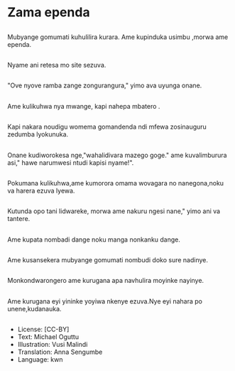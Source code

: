 # Zama ependa

##
Mubyange gomumati kuhulilira kurara. Ame kupinduka usimbu ,morwa ame ependa.

##
Nyame ani retesa mo site sezuva.

##
"Ove nyove ramba zange zongurangura," yimo ava uyunga onane.

##
Ame kulikuhwa nya mwange, kapi nahepa mbatero .

##
Kapi nakara noudigu womema gomandenda ndi mfewa zosinauguru zedumba lyokunuka.

##
Onane kudiworokesa nge,"wahalidivara mazego goge." ame kuvalimburura asi," hawe narumwesi ntudi kapisi nyame!".

##
Pokumana kulikuhwa,ame kumorora omama wovagara no nanegona,noku va harera ezuva lyewa.

##
Kutunda opo tani lidwareke, morwa ame nakuru ngesi nane," yimo ani va tantere.

##
Ame kupata nombadi dange noku manga nonkanku dange.

##
Ame kusansekera mubyange gomumati nombudi doko sure nadinye.

##
Monkondwarongero ame kurugana apa navhulira moyinke nayinye.

##
Ame kurugana eyi yininke yoyiwa nkenye ezuva.Nye eyi nahara po unene,kudanauka.

##
* License: [CC-BY]
* Text: Michael Oguttu
* Illustration: Vusi Malindi
* Translation: Anna Sengumbe
* Language: kwn
